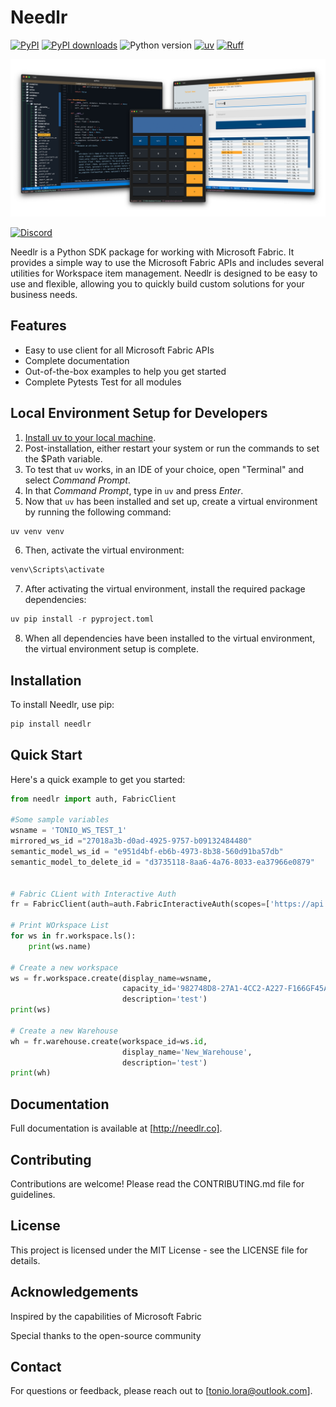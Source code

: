 # Needlr

[![PyPI](https://img.shields.io/pypi/v/needlr)](https://pypi.org/project/needlr/)
[![PyPI downloads](https://img.shields.io/pypi/dm/needlr)](https://pypi.org/project/needlr/)
![Python version](https://img.shields.io/badge/python-3.8+-important)
[![uv](https://img.shields.io/endpoint?url=https://raw.githubusercontent.com/astral-sh/uv/main/assets/badge/v0.json)](https://github.com/astral-sh/uv)
[![Ruff](https://img.shields.io/endpoint?url=https://raw.githubusercontent.com/astral-sh/ruff/main/assets/badge/v2.json)](https://github.com/astral-sh/ruff)

![Textual splash image](https://raw.githubusercontent.com/Textualize/textual/main/imgs/textual.png)

[![Discord](https://img.shields.io/discord/1026214085173461072)](https://discord.gg/Enf6Z3qhVr)

Needlr is a Python SDK package for working with Microsoft Fabric. It provides a simple way to use the Microsoft Fabric APIs and includes several utilities for Workspace item management. Needlr is designed to be easy to use and flexible, allowing you to quickly build custom solutions for your business needs.

## Features

- Easy to use client for all Microsoft Fabric APIs
- Complete documentation
- Out-of-the-box examples to help you get started
- Complete Pytests Test for all modules

## Local Environment Setup for Developers

1. [Install uv to your local machine](https://docs.astral.sh/uv/getting-started/installation/).
2. Post-installation, either restart your system or run the commands to set the $Path variable.
3. To test that `uv` works, in an IDE of your choice, open "Terminal" and select *Command Prompt*.
4. In that *Command Prompt*, type in `uv` and press *Enter*.
5. Now that `uv` has been installed and set up, create a virtual environment by running the following command:
```bash
uv venv venv
```
6. Then, activate the virtual environment:
```bash
venv\Scripts\activate
```
7. After activating the virtual environment, install the required package dependencies:
```python
uv pip install -r pyproject.toml
```
8. When all dependencies have been installed to the virtual environment, the virtual environment setup is complete.

## Installation

To install Needlr, use pip:

```bash
pip install needlr
```

## Quick Start

Here's a quick example to get you started:

```python
from needlr import auth, FabricClient

#Some sample variables
wsname = 'TONIO_WS_TEST_1'
mirrored_ws_id ="27018a3b-d0ad-4925-9757-b09132484480"
semantic_model_ws_id = "e951d4bf-eb6b-4973-8b38-560d91ba57db"
semantic_model_to_delete_id = "d3735118-8aa6-4a76-8033-ea37966e0879"


# Fabric CLient with Interactive Auth
fr = FabricClient(auth=auth.FabricInteractiveAuth(scopes=['https://api.fabric.microsoft.com/.default']))

# Print WOrkspace List
for ws in fr.workspace.ls():
    print(ws.name)

# Create a new workspace
ws = fr.workspace.create(display_name=wsname, 
                         capacity_id='982748D8-27A1-4CC2-A227-F166GF45ABB8', 
                         description='test')
print(ws)

# Create a new Warehouse    
wh = fr.warehouse.create(workspace_id=ws.id, 
                         display_name='New_Warehouse', 
                         description='test')
print(wh)
```

## Documentation

Full documentation is available at [http://needlr.co].

## Contributing

Contributions are welcome! Please read the CONTRIBUTING.md file for guidelines.

## License

This project is licensed under the MIT License - see the LICENSE file for details.

## Acknowledgements

Inspired by the capabilities of Microsoft Fabric

Special thanks to the open-source community

## Contact

For questions or feedback, please reach out to [tonio.lora@outlook.com].
